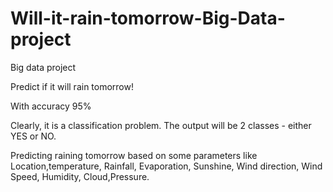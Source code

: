 # Will-it-rain-tomorrow-Big-Data-project

Big data project

Predict if it will rain tomorrow! 

With accuracy 95%

Clearly, it is a classification problem. The output will be 2 classes - either YES or NO.

Predicting raining tomorrow based on some parameters like Location,temperature, Rainfall, Evaporation, Sunshine, Wind direction, Wind Speed, Humidity, Cloud,Pressure.

